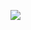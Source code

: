 
[<img src="http://azuredeploy.net/deploybutton.png"/>](https://portal.azure.com/#create/Microsoft.Template/uri/https%3A%2F%2Fraw.githubusercontent.com%2Ftejaswinisuryaprakash%2Fapp-gate%2Fmaster%2Fazuredeploy.json)
